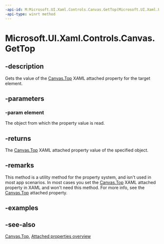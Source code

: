 ```yaml
---
-api-id: M:Microsoft.UI.Xaml.Controls.Canvas.GetTop(Microsoft.UI.Xaml.UIElement)
-api-type: winrt method
---
```


<!-- Method syntax
public double GetTop(Windows.UI.Xaml.UIElement element)
-->

# Microsoft.UI.Xaml.Controls.Canvas.GetTop

## -description
Gets the value of the [Canvas.Top](canvas_top.md) XAML attached property for the target element.

## -parameters
### -param element
The object from which the property value is read.

## -returns
The [Canvas.Top](canvas_top.md) XAML attached property value of the specified object.

## -remarks
This method is a utility method for the property system, and isn't used in most app scenarios. In most cases you set the [Canvas.Top](canvas_top.md) XAML attached property in XAML and won't need this method. For more info, see the [Canvas.Top](canvas_top.md) attached property.

## -examples

## -see-also

[Canvas.Top](canvas_top.md), [Attached properties overview](/windows/uwp/xaml-platform/attached-properties-overview)
